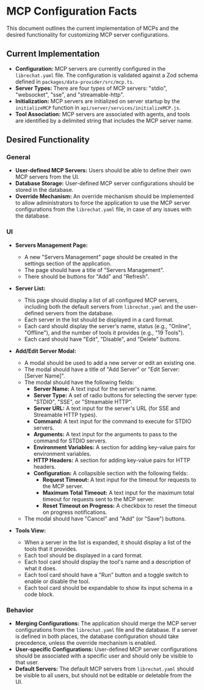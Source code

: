 # MCP Configuration Facts

This document outlines the current implementation of MCPs and the desired functionality for customizing MCP server configurations.

## Current Implementation

*   **Configuration:** MCP servers are currently configured in the `librechat.yaml` file. The configuration is validated against a Zod schema defined in `packages/data-provider/src/mcp.ts`.
*   **Server Types:** There are four types of MCP servers: "stdio", "websocket", "sse", and "streamable-http".
*   **Initialization:** MCP servers are initialized on server startup by the `initializeMCP` function in `api/server/services/initializeMCP.js`.
*   **Tool Association:** MCP servers are associated with agents, and tools are identified by a delimited string that includes the MCP server name.

## Desired Functionality

### General

*   **User-defined MCP Servers:** Users should be able to define their own MCP servers from the UI.
*   **Database Storage:** User-defined MCP server configurations should be stored in the database.
*   **Override Mechanism:** An override mechanism should be implemented to allow administrators to force the application to use the MCP server configurations from the `librechat.yaml` file, in case of any issues with the database.

### UI

*   **Servers Management Page:**
    *   A new "Servers Management" page should be created in the settings section of the application.
    *   The page should have a title of "Servers Management".
    *   There should be buttons for "Add" and "Refresh".

*   **Server List:**
    *   This page should display a list of all configured MCP servers, including both the default servers from `librechat.yaml` and the user-defined servers from the database.
    *   Each server in the list should be displayed in a card format.
    *   Each card should display the server's name, status (e.g., "Online", "Offline"), and the number of tools it provides (e.g., "19 Tools").
    *   Each card should have "Edit", "Disable", and "Delete" buttons.

*   **Add/Edit Server Modal:**
    *   A modal should be used to add a new server or edit an existing one.
    *   The modal should have a title of "Add Server" or "Edit Server: [Server Name]".
    *   The modal should have the following fields:
        *   **Server Name:** A text input for the server's name.
        *   **Server Type:** A set of radio buttons for selecting the server type: "STDIO", "SSE", or "Streamable HTTP".
        *   **Server URL:** A text input for the server's URL (for SSE and Streamable HTTP types).
        *   **Command:** A text input for the command to execute for STDIO servers.
        *   **Arguments:** A text input for the arguments to pass to the command for STDIO servers.
        *   **Environment Variables:** A section for adding key-value pairs for environment variables.
        *   **HTTP Headers:** A section for adding key-value pairs for HTTP headers.
        *   **Configuration:** A collapsible section with the following fields:
            *   **Request Timeout:** A text input for the timeout for requests to the MCP server.
            *   **Maximum Total Timeout:** A text input for the maximum total timeout for requests sent to the MCP server.
            *   **Reset Timeout on Progress:** A checkbox to reset the timeout on progress notifications.
    *   The modal should have "Cancel" and "Add" (or "Save") buttons.

*   **Tools View:**
    *   When a server in the list is expanded, it should display a list of the tools that it provides.
    *   Each tool should be displayed in a card format.
    *   Each tool card should display the tool's name and a description of what it does.
    *   Each tool card should have a "Run" button and a toggle switch to enable or disable the tool.
    *   Each tool card should be expandable to show its input schema in a code block.

### Behavior

*   **Merging Configurations:** The application should merge the MCP server configurations from the `librechat.yaml` file and the database. If a server is defined in both places, the database configuration should take precedence, unless the override mechanism is enabled.
*   **User-specific Configurations:** User-defined MCP server configurations should be associated with a specific user and should only be visible to that user.
*   **Default Servers:** The default MCP servers from `librechat.yaml` should be visible to all users, but should not be editable or deletable from the UI.

